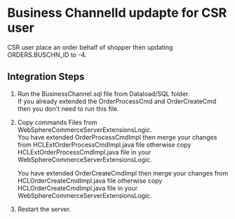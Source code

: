 # Business ChannelId updapte for CSR user
 
CSR user place an order behalf of shopper then updating ORDERS.BUSCHN_ID to -4.

## Integration Steps ##

1. Run the BusinessChannel.sql file from Dataload/SQL folder.<br />
  If you already extended the OrderProcessCmd and OrderCreateCmd then you don't need to run this file.
   
2. Copy commands Files from WebSphereCommerceServerExtensionsLogic.<br />
   You have extended OrderProcessCmdImpl then merge your changes from HCLExtOrderProcessCmdImpl.java file otherwise copy HCLExtOrderProcessCmdImpl.java file in your WebSphereCommerceServerExtensionsLogic.<br />
	 
   You have extended OrderCreateCmdImpl then merge your changes from HCLOrderCreateCmdImpl.java file otherwise copy HCLOrderCreateCmdImpl.java file in your WebSphereCommerceServerExtensionsLogic. <br />

3. Restart the server.
   
